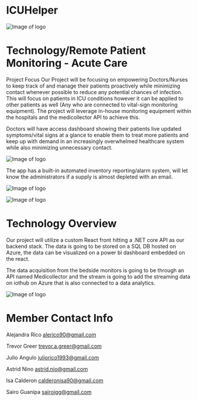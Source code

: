 # ICUHelper



![Image of logo](https://github.com/NurseHack4Health/ICUHelper/blob/master/0fb6c9f8-413f-415e-9468-e7e8430aac18.jfif)




# Technology/Remote Patient Monitoring - Acute Care
Project Focus
Our Project will be focusing on empowering Doctors/Nurses to keep track of and manage their patients proactively while minimizing contact whenever possible to reduce any potential chances of infection. This will focus on patients in ICU conditions however it can be applied to other patients as well (Any who are connected to vital-sign monitoring equipment). The project will leverage in-house monitoring equipment within the hospitals and the medicollector API to achieve this.
 
Doctors will have access dashboard showing their patients live updated symptoms/vital signs at a glance to enable them to treat more patients and keep up with demand in an increasingly overwhelmed healthcare system while also minimizing unnecessary contact. 

![Image of logo](https://github.com/NurseHack4Health/ICUHelper/blob/master/Power%20BI%20Screenshot%201.jpg)

The app has a built-in automated inventory reporting/alarm system, will let know the administrators if a supply is almost depleted with an email.


![Image of logo](https://github.com/NurseHack4Health/ICUHelper/blob/master/f3413197-619d-4866-8100-4bcf3fcdd6a1.jfif)





![Image of logo](https://github.com/NurseHack4Health/ICUHelper/blob/master/f3413197-619d-4866-8100-4bcf3fcdd6a1.jfif)



 
# Technology Overview
Our project will utilize a custom React front hitting a .NET core API as our backend stack. The data is going to be stored on a SQL DB hosted on Azure, the data can be visualized on a power bi dashboard embedded on the react.
 
The data acquisition from the bedside monitors is going to be through an API named Medicollector and the stream is going to add the streaming data on iothub on Azure that is also connected to a data analytics. 


![Image of logo](https://github.com/NurseHack4Health/ICUHelper/blob/master/2020-05-17_03h33_01.png)


 
# Member Contact Info
 
Alejandra Rico  alerico90@gmail.com
 
Trevor Greer trevor.a.greer@gmail.com
 
Julio Angulo juliorico1993@gmail.com
 
Astrid Nino astrid.nio@gmail.com
 
Isa Calderon calderonisa90@gmail.com
 
Sairo Guanipa sairojgg@gmail.com
 


 
